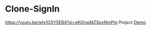 # Clone-SignIn
https://youtu.be/wIx1O5Y5EB4?si=eKjOypMZSpyNmPIq Project
[Demo]( https://mariamelagamii.github.io/Clone-SignIn/)
